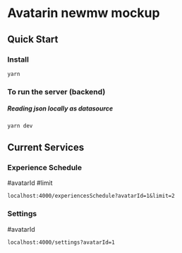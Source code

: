 # Avatarin newmw mockup

## Quick Start

### Install

```
yarn
```

### To run the server (backend)

##### Reading json locally as datasource

```
yarn dev
```

## Current Services

### Experience Schedule

#avatarId
#limit

```
localhost:4000/experiencesSchedule?avatarId=1&limit=2
```

### Settings

#avatarId

```
localhost:4000/settings?avatarId=1
```
